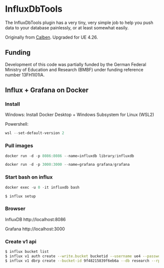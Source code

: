 # InfluxDbTools

The InfluxDbTools plugin has a very tiny, very simple job to help you push data to your database painlessly, or at least somewhat easily.

Originally from [Calben](https://github.com/calben/UnrealInfluxDbDemos). Upgraded for UE 4.26.

## Funding
Development of this code was partially funded by the German Federal Ministry of Education and Research (BMBF) under funding reference number 13FH1I01IA.

## Influx + Grafana on Docker

### Install
Windows:
Install Docker Desktop +  Windows Subsystem for Linux (WSL2)

Powershell:
```powershell
wsl --set-default-version 2
```

### Pull images
```powershell
docker run -d -p 8086:8086 --name=influxdb library/influxdb

docker run -d -p 3000:3000 --name=grafana grafana/grafana
```
### Start bash on influx
```powershell
docker exec -u 0 -it influxdb bash
```
```bash
$ influx setup
```
### Browser
InfluxDB http://localhost:8086

Grafana  http://localhost:3000

### Create v1 api
```bash
$ influx bucket list
$ influx v1 auth create --write.bucket bucketid --username ue4 --password research
$ influx v1 dbrp create --bucket-id 9f48215839f6eb6a --db research --rp 0
```
